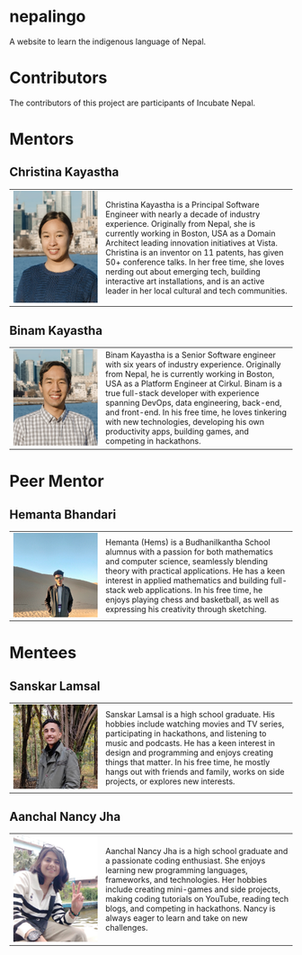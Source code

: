 # nepalingo

A website to learn the indigenous language of Nepal.

# Contributors

The contributors of this project are participants of Incubate Nepal.

# Mentors

## Christina Kayastha

<table>
    <tr>
        <td width=150>
            <img src="README-photos/christinakayastha.png" alt="Image of Christina Kayastha"/>
        </td>
        <td>
            Christina Kayastha is a Principal Software Engineer with nearly a decade of industry experience. Originally from Nepal, she is currently working in Boston, USA as a Domain Architect leading innovation initiatives at Vista. Christina is an inventor on 11 patents, has given 50+ conference talks. In her free time, she loves nerding out about emerging tech, building interactive art installations, and is an active leader in her local cultural and tech communities.
        </td>
    </tr>
</table>

## Binam Kayastha

<table>
    <tr>
        <td width=150>
            <img src="README-photos/binamkayastha.png" alt="Image of Binam Kayastha"/>
        </td>
        <td>
            Binam Kayastha is a Senior Software engineer with six years of industry experience. Originally from Nepal, he is currently working in Boston, USA as a Platform Engineer at Cirkul. Binam is a true full-stack developer with experience spanning DevOps, data engineering, back-end, and front-end. In his free time, he loves tinkering with new technologies, developing his own productivity apps, building games, and competing in hackathons.
        </td>
    </tr>
</table>

# Peer Mentor
## Hemanta Bhandari
<table>
    <tr>
        <td width=150>
            <img src="README-photos/hemsbhandari.jpg" alt="Image of Hemanta Bhandari"/>
        </td>
        <td>
            Hemanta (Hems) is a Budhanilkantha School alumnus with a passion for both mathematics and computer science, seamlessly blending theory with practical applications. He has a keen interest in applied mathematics and building full-stack web applications. In his free time, he enjoys playing chess and basketball, as well as expressing his creativity through sketching.
        </td>
    </tr>
</table>

# Mentees

## Sanskar Lamsal

<table>
    <tr>
        <td width=150>
            <img src="README-photos/sanskar.jpg" alt="Image of Sanskar Lamsal"/>
        </td>
        <td>
            Sanskar Lamsal is a high school graduate. His hobbies include watching movies and TV series, participating in hackathons, and listening to music and podcasts. He has a keen interest in design and programming and enjoys creating things that matter. In his free time, he mostly hangs out with friends and family, works on side projects, or explores new interests.
        </td>
    </tr>
</table>

## Aanchal Nancy Jha

<table>
    <tr>
        <td width=150>
            <img src="README-photos/Nancy.png" alt="Image of Aanchal Nancy Jha"/>
        </td>
        <td>
            Aanchal Nancy Jha is a high school graduate and a passionate coding enthusiast. She enjoys learning new programming languages, frameworks, and technologies. Her hobbies include creating mini-games and side projects, making coding tutorials on YouTube, reading tech blogs, and competing in hackathons. Nancy is always eager to learn and take on new challenges.
        </td>
    </tr>
</table>
